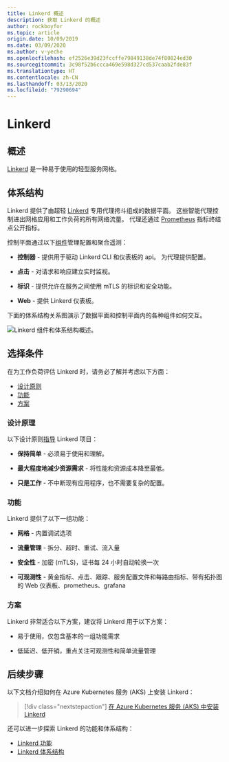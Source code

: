 ```yaml
---
title: Linkerd 概述
description: 获取 Linkerd 的概述
author: rockboyfor
ms.topic: article
origin.date: 10/09/2019
ms.date: 03/09/2020
ms.author: v-yeche
ms.openlocfilehash: ef2526e39d23fccffe79849138de74f80824ed30
ms.sourcegitcommit: 3c98f52b6ccca469e598d327cd537caab2fde83f
ms.translationtype: HT
ms.contentlocale: zh-CN
ms.lasthandoff: 03/13/2020
ms.locfileid: "79290694"
---
```

# <a name="linkerd"></a>Linkerd

## <a name="overview"></a>概述

[Linkerd][linkerd] 是一种易于使用的轻型服务网格。

## <a name="architecture"></a>体系结构

Linkerd 提供了由超轻 [Linkerd][linkerd-proxy] 专用代理挎斗组成的数据平面。 这些智能代理控制进出网格应用和工作负荷的所有网络流量。 代理还通过 [Prometheus][prometheus] 指标终结点公开指标。

控制平面通过以下[组件][linkerd-architecture]管理配置和聚合遥测：

- **控制器** - 提供用于驱动 Linkerd CLI 和仪表板的 api。 为代理提供配置。

- **点击** - 对请求和响应建立实时监视。

- **标识** - 提供允许在服务之间使用 mTLS 的标识和安全功能。

- **Web** - 提供 Linkerd 仪表板。

下面的体系结构关系图演示了数据平面和控制平面内的各种组件如何交互。

![Linkerd 组件和体系结构概述。](media/servicemesh/linkerd/about-architecture.png)

## <a name="selection-criteria"></a>选择条件

在为工作负荷评估 Linkerd 时，请务必了解并考虑以下方面：

- [设计原则](#design-principles)
- [功能](#capabilities)
- [方案](#scenarios)

### <a name="design-principles"></a>设计原理

以下设计原则[指导][design-principles] Linkerd 项目：

- **保持简单** - 必须易于使用和理解。

- **最大程度地减少资源需求** - 将性能和资源成本降至最低。

- **只是工作** - 不中断现有应用程序，也不需要复杂的配置。

### <a name="capabilities"></a>功能

Linkerd 提供了以下一组功能：

- **网格** - 内置调试选项

- **流量管理** - 拆分、超时、重试、流入量

- **安全性** - 加密 (mTLS)，证书每 24 小时自动轮换一次

- **可观测性** - 黄金指标、点击、跟踪、服务配置文件和每路由指标、带有拓扑图的 Web 仪表板、prometheus、grafana

### <a name="scenarios"></a>方案

Linkerd 非常适合以下方案，建议将 Linkerd 用于以下方案：

- 易于使用，仅包含基本的一组功能需求

- 低延迟、低开销，重点关注可观测性和简单流量管理

## <a name="next-steps"></a>后续步骤

以下文档介绍如何在 Azure Kubernetes 服务 (AKS) 上安装 Linkerd：

> [!div class="nextstepaction"]
> [在 Azure Kubernetes 服务 (AKS) 中安装 Linkerd][linkerd-install]

还可以进一步探索 Linkerd 的功能和体系结构：

- [Linkerd 功能][linkerd-features]
- [Linkerd 体系结构][linkerd-architecture]

<!-- LINKS - external -->

[linkerd]: https://linkerd.io/2/overview/
[linkerd-architecture]: https://linkerd.io/2/reference/architecture/
[linkerd-features]: https://linkerd.io/2/features/
[design-principles]: https://linkerd.io/2/design-principles/
[linkerd-proxy]: https://github.com/linkerd/linkerd2-proxy

[grafana]: https://grafana.com/
[prometheus]: https://prometheus.io/

<!-- LINKS - internal -->

[linkerd-install]: ./servicemesh-linkerd-install.md

<!-- Update_Description: update meta properties, wording update, update link -->